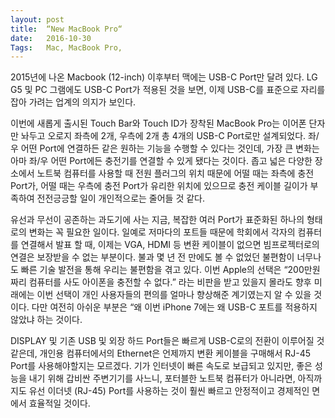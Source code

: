 ```yaml
---
layout: post
title:  “New MacBook Pro“
date:   2016-10-30
Tags:   Mac, MacBook Pro, 
---
```


2015년에 나온 Macbook (12-inch) 이후부터 맥에는 USB-C Port만 달려 있다. LG G5 및 PC 그램에도 USB-C Port가 적용된 것을 보면, 이제 USB-C를 표준으로 자리를 잡아 가려는 업계의 의지가 보인다. 

이번에 새롭게 출시된 Touch Bar와 Touch ID가 장착된 MacBook Pro는 이어폰 단자만 놔두고 오로지 좌측에 2개, 우측에 2개 총 4개의 USB-C Port로만 설계되었다. 좌/우 어떤 Port에 연결하든 같은 원하는 기능을 수행할 수 있다는 것인데, 가장 큰 변화는 아마 좌/우 어떤 Port에든 충전기를 연결할 수 있게 됐다는 것이다. 좁고 넓은 다양한 장소에서 노트북 컴퓨터를 사용할 때 전원 플러그의 위치 때문에 어떨 때는 좌측에 충전 Port가, 어떨 때는 우측에 충전 Port가 유리한 위치에 있으므로 충전 케이블 길이가 부족하여 전전긍긍할 일이 개인적으로는 줄어들 것 같다.

유선과 무선이 공존하는 과도기에 사는 지금, 복잡한 여러 Port가 표준화된 하나의 형태로의 변화는 꼭 필요한 일이다. 일예로 저마다의 포트들 때문에 학회에서 각자의 컴퓨터를 연결해서 발표 할 때, 이제는 VGA, HDMI 등 변환 케이블이 없으면 빔프로젝터로의 연결은 보장받을 수 없는 부분이다. 불과 몇 년 전 만에도 볼 수 없었던 불편함이 너무나도 빠른 기술 발전을 통해 우리는 불편함을 겪고 있다. 이번 Apple의 선택은 “200만원 짜리 컴퓨터를 사도 아이폰을 충전할 수 없다.” 라는 비판을 받고 있을지 몰라도 향후 미래에는 이번 선택이 개인 사용자들의 편의를 얼마나 향상해준 계기였는지 알 수 있을 것이다. 다만 여전히 아쉬운 부분은 “왜 이번 iPhone 7에는 왜 USB-C 포트를 적용하지 않았냐 하는 것이다. 

DISPLAY 및 기존 USB 및 외장 하드 Port들은 빠르게 USB-C로의 전환이 이루어질 것 같은데, 개인용 컴퓨터에서의 Ethernet은 언제까지 변환 케이블을 구매해서 RJ-45 Port를 사용해야할지는 모르겠다. 기가 인터넷이 빠른 속도로 보급되고 있지만, 좋은 성능을 내기 위해 갑비싼 주변기기를 사느니, 포터블한 노트북 컴퓨터가 아니라면, 아직까지도 유선 이더넷 (RJ-45) Port를 사용하는 것이 훨씬 빠르고 안정적이고 경제적인 면에서 효율적일 것이다.


